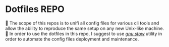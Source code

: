 # Dotfiles REPO
🚀 The scope of this repos is to unifi all config files for various cli tools and allow the ability to reproduce the same setup on any new Unix-like machine.
🚀 In order to use the dotfiles in this repo, I suggest to use [_gnu stow_](https://github.com/aspiers/stow/) utility in order to automate the config files deployment and maintenance.
